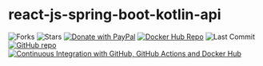 # react-js-spring-boot-kotlin-api

![Forks](https://img.shields.io/github/forks/leandrocgsi/react-js-spring-boot-kotlin-api)
![Stars](https://img.shields.io/github/stars/leandrocgsi/react-js-spring-boot-kotlin-api)
[![Donate with PayPal](https://img.shields.io/badge/Donate-PayPal-green.svg)](https://www.paypal.com/donate/?hosted_button_id=ZJ4NQJXEKQ63A)
[![Docker Hub Repo](https://img.shields.io/docker/pulls/leandrocgsi/rest-react-kotlin-server.svg)](https://hub.docker.com/repository/docker/leandrocgsi/rest-react-kotlin-server)
![Last Commit](https://img.shields.io/github/last-commit/leandrocgsi/react-js-spring-boot-kotlin-api)
[![GitHub repo](https://img.shields.io/badge/GitHub-Repository-green.svg)](https://github.com/leandrocgsi/react-js-spring-boot-kotlin-api)
[![Continuous Integration with GitHub, GitHub Actions and Docker Hub](https://github.com/leandrocgsi/rest-react-playground/actions/workflows/continuous-integration-kotlin.yml/badge.svg)](https://github.com/leandrocgsi/rest-react-playground/actions/workflows/continuous-integration-kotlin.yml)
